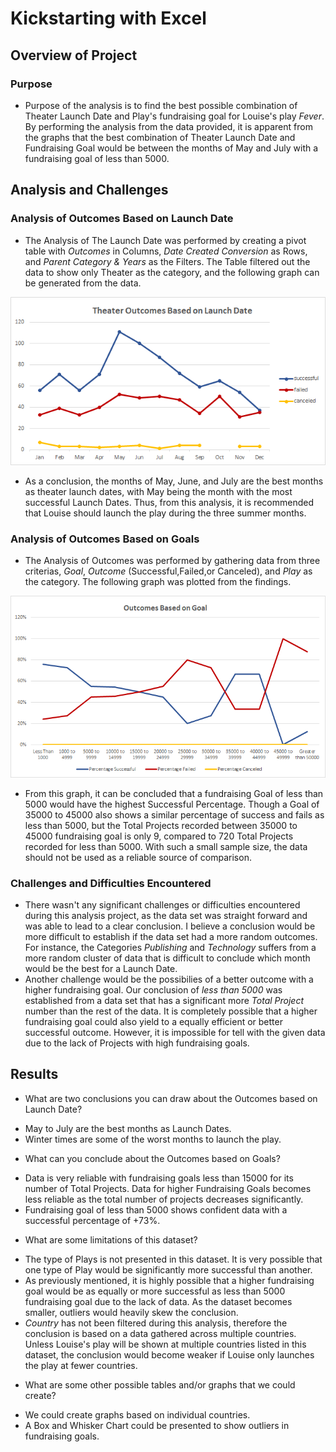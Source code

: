 # Kickstarting with Excel

## Overview of Project

### Purpose
* Purpose of the analysis is to find the best possible combination of Theater Launch Date and Play's fundraising goal for Louise's play *Fever*. By performing the analysis from the data provided, it is apparent from the graphs that the best combination of Theater Launch Date and Fundraising Goal would be between the months of May and July with a fundraising goal of less than 5000. 

## Analysis and Challenges

### Analysis of Outcomes Based on Launch Date
* The Analysis of The Launch Date was performed by creating a pivot table with *Outcomes* in Columns, *Date Created Conversion* as Rows, and *Parent Category & Years* as the Filters. The Table filtered out the data to show only Theater as the category, and the following graph can be generated from the data. 

![Theater_Outcomes_vs_Launch](resources/Theater_Outcomes_vs_Launch.png)

* As a conclusion, the months of May, June, and July are the best months as theater launch dates, with May being the month with the most successful Launch Dates. Thus, from this analysis, it is recommended that Louise should launch the play during the three summer months. 

### Analysis of Outcomes Based on Goals
* The Analysis of Outcomes was performed by gathering data from three criterias, *Goal*, *Outcome* (Successful,Failed,or Canceled), and *Play* as the category. The following graph was plotted from the findings. 

![Outcomes_vs_Goals](resources/Outcomes_vs_Goals.png)

* From this graph, it can be concluded that a fundraising Goal of less than 5000 would have the highest Successful Percentage. Though a Goal of 35000 to 45000 also shows a similar percentage of success and fails as less than 5000, but the Total Projects recorded between 35000 to 45000 fundraising goal is only 9, compared to 720 Total Projects recorded for less than 5000. With such a small sample size, the data should not be used as a reliable source of comparison. 

### Challenges and Difficulties Encountered

* There wasn't any significant challenges or difficulties encountered during this analysis project, as the data set was straight forward and was able to lead to a clear conclusion. I believe a conclusion would be more difficult to establish if the data set had a more random outcomes. For instance, the Categories *Publishing* and *Technology* suffers from a more random cluster of data that is difficult to conclude which month would be the best for a Launch Date. 
* Another challenge would be the possibilies of a better outcome with a higher fundraising goal. Our conclusion of *less than 5000* was established from a data set that has a significant more *Total Project* number than the rest of the data. It is completely possible that a higher fundraising goal could also yield to a equally efficient or better successful outcome. However, it is impossible for tell with the given data due to the lack of Projects with high fundraising goals.  

## Results

- What are two conclusions you can draw about the Outcomes based on Launch Date?
* May to July are the best months as Launch Dates.
* Winter times are some of the worst months to launch the play.

- What can you conclude about the Outcomes based on Goals?
* Data is very reliable with fundraising goals less than 15000 for its number of Total Projects. Data for higher Fundraising Goals becomes less reliable as the total number of projects decreases significantly. 
* Fundraising goal of less than 5000 shows confident data with a successful percentage of +73%.

- What are some limitations of this dataset?
* The type of Plays is not presented in this dataset. It is very possible that one type of Play would be significantly more successful than another. 
* As previously mentioned, it is highly possible that a higher fundraising goal would be as equally or more successful as less than 5000 fundraising goal due to the lack of data. As the dataset becomes smaller, outliers would heavily skew the conclusion. 
* *Country* has not been filtered during this analysis, therefore the conclusion is based on a data gathered across multiple countries. Unless Louise's play will be shown at multiple countries listed in this dataset, the conclusion would become weaker if Louise only launches the play at fewer countries. 

- What are some other possible tables and/or graphs that we could create?
* We could create graphs based on individual countries.
* A Box and Whisker Chart could be presented to show outliers in fundraising goals. 
